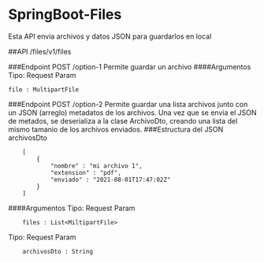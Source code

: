 # SpringBoot-Files
Esta API envia archivos y datos JSON para guardarlos en local

##API /files/v1/files

###Endpoint POST /option-1 
Permite guardar un archivo ####Argumentos Tipo: Request Param

    file : MultipartFile

###Endpoint POST /option-2 
Permite guardar una lista archivos junto con un JSON (arreglo) metadatos de los archivos. Una vez que se envia el JSON de metados, se deserializa a la clase ArchivoDto, creando una lista del mismo tamanio de los archivos enviados. 
###Estructura del JSON archivosDto
```
    [ 
        { 
            "nombre" : "mi archivo 1", 
            "extension" : "pdf", 
            "enviado" : "2021-08-01T17:47:02Z" 
        } 
    ] 
```
####Argumentos 
Tipo: Request Param
```
    files : List<MiltipartFile>
```
Tipo: Request Param
```
    archivosDto : String
```